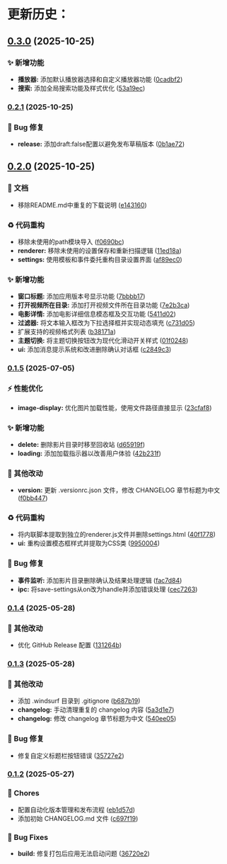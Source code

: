 # 更新历史：
## [0.3.0](https://github.com/raawaa/idok/compare/v0.2.1...v0.3.0) (2025-10-25)


### ✨ 新增功能

* **播放器:** 添加默认播放器选择和自定义播放器功能 ([0cadbf2](https://github.com/raawaa/idok/commit/0cadbf240276da81758623debaa94fcd232bf975))
* **搜索:** 添加全局搜索功能及样式优化 ([53a19ec](https://github.com/raawaa/idok/commit/53a19ec142997d4e9dc1bfbb0bed88376f55a62a))

### [0.2.1](https://github.com/raawaa/idok/compare/v0.2.0...v0.2.1) (2025-10-25)


### 🐛 Bug 修复

* **release:** 添加draft:false配置以避免发布草稿版本 ([0b1ae72](https://github.com/raawaa/idok/commit/0b1ae72b9b1a7e2b9899906dddf09415e6d39645))

## [0.2.0](https://github.com/raawaa/idok/compare/v0.1.5...v0.2.0) (2025-10-25)


### 📝 文档

* 移除README.md中重复的下载说明 ([e143160](https://github.com/raawaa/idok/commit/e143160ce00ed30873c3d619ce91320d6e5710c1))


### ♻️ 代码重构

* 移除未使用的path模块导入 ([f0690bc](https://github.com/raawaa/idok/commit/f0690bc33165b61e02e0a6f9644712b55a9bf77a))
* **renderer:** 移除未使用的设置保存和重新扫描逻辑 ([11ed18a](https://github.com/raawaa/idok/commit/11ed18a42db62dcee01938e3707001066088db5a))
* **settings:** 使用模板和事件委托重构目录设置界面 ([af89ec0](https://github.com/raawaa/idok/commit/af89ec004a3e8010c2843cc15b15f3e9f726b86c))


### ✨ 新增功能

* **窗口标题:** 添加应用版本号显示功能 ([7bbbb17](https://github.com/raawaa/idok/commit/7bbbb17acd076fc79466d28ec6b2f0c9fe1ee8b3))
* **打开视频所在目录:** 添加打开视频文件所在目录功能 ([7e2b3ca](https://github.com/raawaa/idok/commit/7e2b3caba1421b702ec5bc7887ae3bef7b5c8add))
* **电影详情:** 添加电影详细信息模态框及交互功能 ([5411d02](https://github.com/raawaa/idok/commit/5411d0252a489b819423115b959d1736cd9249fb))
* **过滤器:** 将文本输入框改为下拉选择框并实现动态填充 ([c731d05](https://github.com/raawaa/idok/commit/c731d05f2a5368205295cb115ac6e9f239c79b52))
* 扩展支持的视频格式列表 ([b38171a](https://github.com/raawaa/idok/commit/b38171a477f6113b4d06ccab39a7da16f1a8b1d0))
* **主题切换:** 将主题切换按钮改为现代化滑动开关样式 ([01f0248](https://github.com/raawaa/idok/commit/01f024865d80387ebaabff3d96148c9002186d53))
* **ui:** 添加消息提示系统和改进删除确认对话框 ([c2849c3](https://github.com/raawaa/idok/commit/c2849c3d2e7d6aa015be6503194c6e6f6c0ff26b))

### [0.1.5](https://github.com/raawaa/idok/compare/v0.1.4...v0.1.5) (2025-07-05)


### ⚡ 性能优化

* **image-display:** 优化图片加载性能，使用文件路径直接显示 ([23cfaf8](https://github.com/raawaa/idok/commit/23cfaf87327b78093717076be1ed589980bdae8f))


### ✨ 新增功能

* **delete:** 删除影片目录时移至回收站 ([d65919f](https://github.com/raawaa/idok/commit/d65919faa3b4873d92c20dcbd9e5c8d0cd4af746))
* **loading:** 添加加载指示器以改善用户体验 ([42b231f](https://github.com/raawaa/idok/commit/42b231f70bbfbc1f4ff38934d47682d5de351f39))


### 🔧 其他改动

* **version:** 更新 .versionrc.json 文件，修改 CHANGELOG 章节标题为中文 ([f0bb447](https://github.com/raawaa/idok/commit/f0bb4476766e5c05f86dba7538287c5378c2e7a2))


### ♻️ 代码重构

* 将内联脚本提取到独立的renderer.js文件并删除settings.html ([40f1778](https://github.com/raawaa/idok/commit/40f17789ee5f29054faa4d55fb63113ea2ff871b))
* **ui:** 重构设置模态框样式并提取为CSS类 ([9950004](https://github.com/raawaa/idok/commit/9950004b6ca6330aa622193664133bff7639258d))


### 🐛 Bug 修复

* **事件监听:** 添加影片目录删除确认及结果处理逻辑 ([fac7d84](https://github.com/raawaa/idok/commit/fac7d8459e62ff68c7a65bc97ad15eb386158dd8))
* **ipc:** 将save-settings从on改为handle并添加错误处理 ([cec7263](https://github.com/raawaa/idok/commit/cec7263b5638783123ee23846fe69c21bb395468))

### [0.1.4](https://github.com/raawaa/idok/compare/v0.1.3...v0.1.4) (2025-05-28)


### 🔧 其他改动

* 优化 GitHub Release 配置 ([131264b](https://github.com/raawaa/idok/commit/131264b757889696f7367dafed31841555945d4d))

### [0.1.3](https://github.com/raawaa/idok/compare/v0.1.2...v0.1.3) (2025-05-28)


### 🔧 其他改动

* 添加 .windsurf 目录到 .gitignore ([b687b19](https://github.com/raawaa/idok/commit/b687b197821c85e10f45d5e2df189673462477bc))
* **changelog:** 手动清理重复的 changelog 内容 ([5a3d1e7](https://github.com/raawaa/idok/commit/5a3d1e71382d9b99df88d1653b285ed48f16aa4d))
* **changelog:** 修改 changelog 章节标题为中文 ([540ee05](https://github.com/raawaa/idok/commit/540ee05da57399dbce6d4be28a369a1552936c4f))


### 🐛 Bug 修复

* 修复自定义标题栏按钮错误 ([35727e2](https://github.com/raawaa/idok/commit/35727e267e7658ec62538b523e385522134cc485))

### [0.1.2](https://github.com/raawaa/idok/compare/v0.1.1...v0.1.2) (2025-05-27)


### 🔧 Chores

* 配置自动化版本管理和发布流程 ([eb1d57d](https://github.com/raawaa/idok/commit/eb1d57d874b370b26ecbb552c1e3f1754d9714b2))
* 添加初始 CHANGELOG.md 文件 ([c697f19](https://github.com/raawaa/idok/commit/c697f19dbd829c54bb7ae93e0b2cf5e7633e885c))


### 🐛 Bug Fixes

* **build:** 修复打包后应用无法启动问题 ([36720e2](https://github.com/raawaa/idok/commit/36720e2f07f4677ffe4b8bdc3759642146a9bfd4))